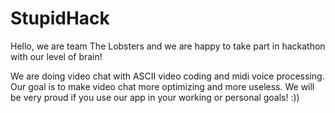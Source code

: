 # StupidHack

Hello, we are team The Lobsters and we are happy to take part in hackathon with our level of brain!

We are doing video chat with ASCII video coding and midi voice processing. Our goal is to make video chat more optimizing and more useless. We will be very proud if you use our app in your working or personal goals! :))
